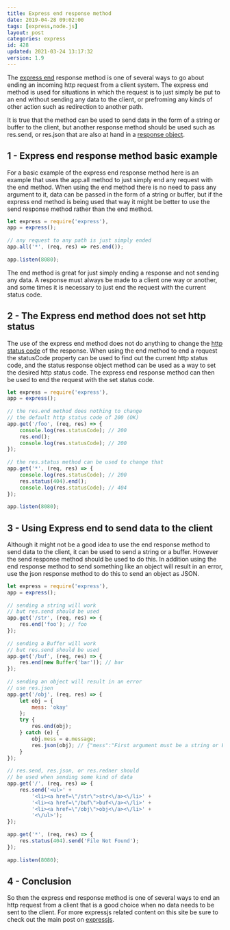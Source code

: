 ```yaml
---
title: Express end response method
date: 2019-04-28 09:02:00
tags: [express,node.js]
layout: post
categories: express
id: 428
updated: 2021-03-24 13:17:32
version: 1.9
---
```


The [express end](https://expressjs.com/en/api.html#res.end) response method is one of several ways to go about ending an incoming http request from a client system. The express end method is used for situations in which the request is to just simply be put to an end without sending any data to the client, or prefroming any kinds of other action such as redirection to another path.

It is true that the method can be used to send data in the form of a string or buffer to the client, but another response method should be used such as res.send, or res.json that are also at hand in a [response object](/2019/04/27/express-response-objects/).


<!-- more -->

## 1 - Express end response method basic example

For a basic example of the express end response method here is an example that uses the app.all method to just simply end any request with the end method. When using the end method there is no need to pass any argument to it, data can be passed in the form of a string or buffer, but if the express end method is being used that way it might be better to use the send response method rather than the end method.

```js
let express = require('express'),
app = express();
 
// any request to any path is just simply ended
app.all('*', (req, res) => res.end());
 
app.listen(8080);
```

The end method is great for just simply ending a response and not sending any data. A response must always be made to a client one way or another, and some times it is necessary to just end the request with the current status code.

## 2 - The Express end method does not set http status

The use of the express end method does not do anything to change the [http status code](/2019/04/29/express-status/) of the response. When using the end method to end a request the statusCode property can be used to find out the current http status code, and the status response object method can be used as a way to set the desired http status code. The express end response method can then be used to end the request with the set status code.

```js
let express = require('express'),
app = express();
 
// the res.end method does nothing to change
// the default http status code of 200 (OK)
app.get('/foo', (req, res) => {
    console.log(res.statusCode); // 200
    res.end();
    console.log(res.statusCode); // 200
});
 
// the res.status method can be used to change that
app.get('*', (req, res) => {
    console.log(res.statusCode); // 200
    res.status(404).end();
    console.log(res.statusCode); // 404
});
 
app.listen(8080);
```

## 3 - Using Express end to send data to the client

Although it might not be a good idea to use the end response method to send data to the client, it can be used to send a string or a buffer. However the send response method should be used to do this. In addition using the end response method to send something like an object will result in an error, use the json response method to do this to send an object as JSON.

```js
let express = require('express'),
app = express();
 
// sending a string will work
// but res.send should be used
app.get('/str', (req, res) => {
    res.end('foo'); // foo
});
 
// sending a Buffer will work
// but res.send should be used
app.get('/buf', (req, res) => {
    res.end(new Buffer('bar')); // bar
});
 
// sending an object will result in an error
// use res.json
app.get('/obj', (req, res) => {
    let obj = {
        mess: 'okay'
    };
    try {
        res.end(obj);
    } catch (e) {
        obj.mess = e.message;
        res.json(obj); // {"mess":"First argument must be a string or Buffer"}
    }
});
 
// res.send, res.json, or res.redner should
// be used when sending some kind of data
app.get('/', (req, res) => {
    res.send('<ul>' +
        '<li><a href=\"/str\">str<\/a><\/li>' +
        '<li><a href=\"/buf\">buf<\/a><\/li>' +
        '<li><a href=\"/obj\">obj<\/a><\/li>' +
        '<\/ul>');
});
 
app.get('*', (req, res) => {
    res.status(404).send('File Not Found');
});
 
app.listen(8080);
```

## 4 - Conclusion

So then the express end response method is one of several ways to end an http request from a client that is a good choice when no data needs to be sent to the client. For more expressjs related content on this site be sure to check out the main post on [expressjs](/2018/06/12/express/).